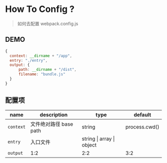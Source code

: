 # How To Config ?
> 如何去配置 webpack.config.js

## DEMO
```javascript
{
  context: __dirname + "/app",
  entry: "./entry",
  output: {
      path: __dirname + "/dist",
      filename: "bundle.js"
  }
}
```


## 配置项

| name | description | type | default |
| -- | -- | -- | -- |
| `context` | 文件绝对路径 base path | string | process.cwd() |
| `entry` | 入口文件 | string &#124; array &#124; object |  |
| `output` | 1:2 | 2:2 | 3:2 |